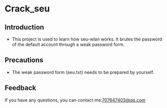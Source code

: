 # Crack_seu
## Introduction
* This project is used to learn how seu-wlan works. It brutes the password of the default account through a weak password form.
## Precautions
* The weak password form (seu.txt) needs to be prepared by yourself.
## Feedback
If you have any questions, you can contact me:707647403@qq.com
